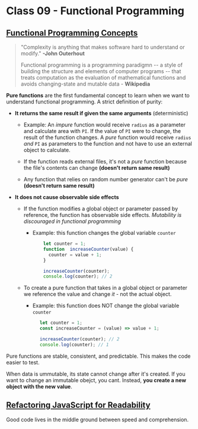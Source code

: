 # Class 09 - Functional Programming

## [Functional Programming Concepts](https://medium.com/the-renaissance-developer/concepts-of-functional-programming-in-javascript-6bc84220d2aa)

> "Complexity is anything that makes software hard to understand or modify." **-John Outerhout**
>
> Functional programming is a programming paradigmn -- a style of building the structure and elements of computer programs -- that treats computation as the evaluation of mathematical functions and avoids changing-state and mutable data - **Wikipedia**

**Pure functions** are the first fundamental concept to learn when we want to understand functional programming. A strict definition of purity:
  
* **It returns the same result if given the same arguments** (deterministic)
  * Example: An *impure* function would receive `radius` as a parameter and calculate area with `PI`. If the value of `PI` were to change, the result of the function changes. A *pure* function would receive `radius` *and* `PI` as parameters to the function and not have to use an external object to calculate.

  * If the function reads external files, it's not a *pure* function because the file's contents can change **(doesn't return same result)**

  * Any function that relies on random number generator can't be *pure* **(doesn't return same result)**

* **It does not cause observable side effects**
  * If the function modifies a global object or parameter passed by reference, the function has observable side effects. *Mutability is discouraged in functional programming*
    * Example: this function changes the global variable `counter`

      ```js
          let counter = 1;
          function  increaseCounter(value) {
            counter = value + 1;
          }

          increaseCounter(counter);
          console.log(counter); // 2
      ```

  * To create a pure function that takes in a global object or parameter we reference the value and change *it* - not the actual object.
    * Example: this function does NOT change the global variable `counter`

    ```js
          let counter = 1;
          const increaseCounter = (value) => value + 1;

          increaseCounter(counter); // 2
          console.log(counter); // 1
    ```

Pure functions are stable, consistent, and predictable. This makes the code easier to test.

When data is ummutable, its state cannot change after it's created. If you want to change an immutable obejct, you cant. Instead, **you create a new object with the new value**.

## [Refactoring JavaScript for Readability](https://dev.to/healeycodes/refactoring-javascript-for-performance-and-readability-with-examples-1hec)

Good code lives in the middle ground between speed and comprehension.
